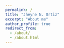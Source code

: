 ```yaml
---
permalink: /
title: "Jheyne N. Ortiz"
excerpt: "About me"
author_profile: true
redirect_from: 
  - /about/
  - /about.html
---
```

